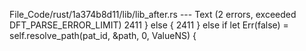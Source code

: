 File_Code/rust/1a374b8d11/lib/lib_after.rs --- Text (2 errors, exceeded DFT_PARSE_ERROR_LIMIT)
2411                     } else {                                                                                                                            2411                     } else if let Err(false) = self.resolve_path(pat_id, &path, 0, ValueNS) {

